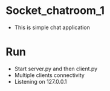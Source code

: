 # Socket_chatroom_1
* This is simple chat application
# Run
* Start server.py and then client.py
* Multiple clients connectivity 
* Listening on 127.0.0.1
